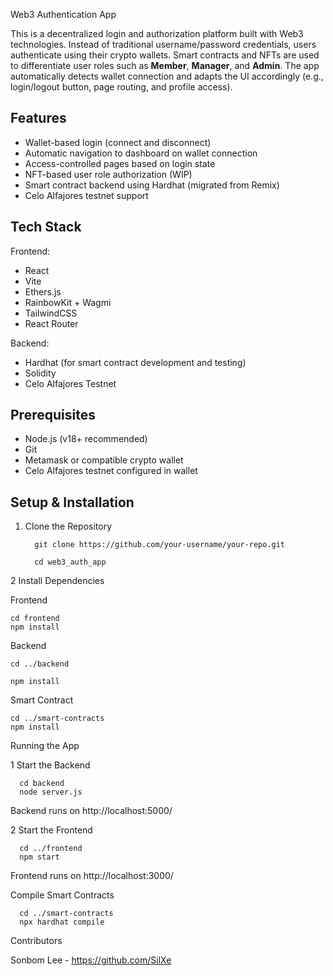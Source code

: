 Web3 Authentication App 

This is a decentralized login and authorization platform built with Web3 technologies. Instead of traditional username/password credentials, users authenticate using their crypto wallets. Smart contracts and NFTs are used to differentiate user roles such as **Member**, **Manager**, and **Admin**. The app automatically detects wallet connection and adapts the UI accordingly (e.g., login/logout button, page routing, and profile access).

## Features

- Wallet-based login (connect and disconnect)
- Automatic navigation to dashboard on wallet connection
- Access-controlled pages based on login state
- NFT-based user role authorization (WIP)
- Smart contract backend using Hardhat (migrated from Remix)
- Celo Alfajores testnet support

## Tech Stack

Frontend:
- React
- Vite
- Ethers.js
- RainbowKit + Wagmi
- TailwindCSS
- React Router

Backend:
- Hardhat (for smart contract development and testing)
- Solidity
- Celo Alfajores Testnet

## Prerequisites

- Node.js (v18+ recommended)
- Git
- Metamask or compatible crypto wallet
- Celo Alfajores testnet configured in wallet

## Setup & Installation

  1. Clone the Repository

           git clone https://github.com/your-username/your-repo.git

           cd web3_auth_app

  2️ Install Dependencies
  
  Frontend

    cd frontend
    npm install

  Backend

    cd ../backend

    npm install

  Smart Contract
  
    cd ../smart-contracts
    npm install

 Running the App

  1️ Start the Backend
  
      cd backend
      node server.js

    
  Backend runs on http://localhost:5000/

  2️ Start the Frontend
  
      cd ../frontend
      npm start

    
  Frontend runs on http://localhost:3000/

Compile Smart Contracts

      cd ../smart-contracts
      npx hardhat compile

 Contributors

  Sonbom Lee - https://github.com/SilXe
